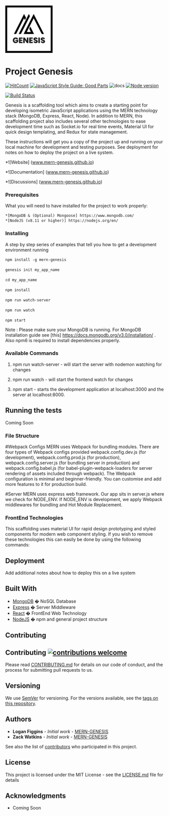 ![mern-genesis](static/img/MernLogo1.jpg)

# Project Genesis
[![HitCount](http://hits.dwyl.com/{L-Figgins13}/{Genesis}.svg)](http://hits.dwyl.com/{L-Figgins13}/{Genesis})
[![JavaScript Style Guide: Good Parts](https://img.shields.io/badge/code%20style-goodparts-brightgreen.svg?style=flat)](https://github.com/dwyl/goodparts "JavaScript The Good Parts")
![docs](http://inch-ci.org/github/dwyl/hapi-auth-jwt2)
[![Node version](https://img.shields.io/node/v/[NPM-MODULE-NAME].svg?style=flat)](http://nodejs.org/download/)

[![Build Status](https://travis-ci.org/{L-Figgins13}/{Genesis}.png?branch=master)](https://travis-ci.org/{L-Figgins13}/{Genesis})

Genesis is a scaffolding tool which aims to create a starting point for developing isometric JavaScript applications using the MERN technology stack (MongoDB, Express, React, Node). In addition to MERN, this scaffolding project also includes several other technologies to ease development time such as Socket.io for real time events, Material UI for quick design templating, and Redux for state management. 

These instructions will get you a copy of the project up and running on your local machine for development and testing purposes. See deployment for notes on how to deploy the project on a live system.

*![Website] (www.mern-genesis.github.io)

*![Documentation] (www.mern-genesis.github.io)

*![Discussions] (www.mern-genesis.github.io)

### Prerequisites
What you will need to have installed for the project to work properly:

```
*[MongoDB & (Optional) Mongoose] https://www.mongodb.com/
*[NodeJS (v8.11 or higher)] https://nodejs.org/en/
```

### Installing
A step by step series of examples that tell you how to get a development environment running

```
npm install -g mern-genesis

genesis init my_app_name

cd my_app_name

npm install

npm run watch-server

npm run watch

npm start
```
Note : Please make sure your MongoDB is running. For MongoDB installation guide see [this] https://docs.mongodb.org/v3.0/installation/ . Also npm6 is required to install dependencies properly.

### Available Commands
1. npm run watch-server -  will start the server with nodemon watching for changes

2. npm run watch - will start the frontend watch for changes

3. npm start - starts the development application at localhost:3000 and the server at localhost:8000.


## Running the tests
Coming Soon

### File Structure
#Webpack Configs
MERN uses Webpack for bundling modules. There are four types of Webpack configs provided webpack.config.dev.js (for development), webpack.config.prod.js (for production), webpack.config.server.js (for bundling server in production) and webpack.config.babel.js (for babel-plugin-webpack-loaders for server rendering of assets included through webpack).
The Webpack configuration is minimal and beginner-friendly. You can customise and add more features to it for production build.

#Server
MERN uses express web framework. Our app sits in server.js where we check for NODE_ENV.
If NODE_ENV is development, we apply Webpack middlewares for bundling and Hot Module Replacement.

### FrontEnd Technologies
This scaffolding uses material UI for rapid design prototyping and styled components for modern web component styling. If you wish to remove these technologies this can easily be done by using the following commands:

## Deployment
Add additional notes about how to deploy this on a live system

## Built With
* [MongoDB]( https://www.mongodb.com/) � NoSQL Database
* [Express]( https://expressjs.com/) � Server Middleware
* [React](https://reactjs.org/) � FrontEnd Web Technology
* [NodeJS]( https://nodejs.org/en/) � npm and general project structure

## Contributing
## Contributing [![contributions welcome](https://img.shields.io/badge/contributions-welcome-brightgreen.svg?style=flat)](https://github.com/dwyl/esta/issues)
Please read [CONTRIBUTING.md](https://gist.github.com/PurpleBooth/b24679402957c63ec426) for details on our code of conduct, and the process for submitting pull requests to us.

## Versioning
We use [SemVer](http://semver.org/) for versioning. For the versions available, see the [tags on this repository](https://github.com/your/project/tags). 

## Authors
* **Logan Figgins** - *Initial work* - [MERN-GENESIS](https://github.com/L-Figgins13/Genesis/blob/master/README.md)
* **Zack Watkins** - *Initial work* - [MERN-GENESIS](https://github.com/L-Figgins13/Genesis/blob/master/README.md)

See also the list of [contributors](https://github.com/your/project/contributors) who participated in this project.

## License
This project is licensed under the MIT License - see the [LICENSE.md](LICENSE.md) file for details

## Acknowledgments
* Coming Soon